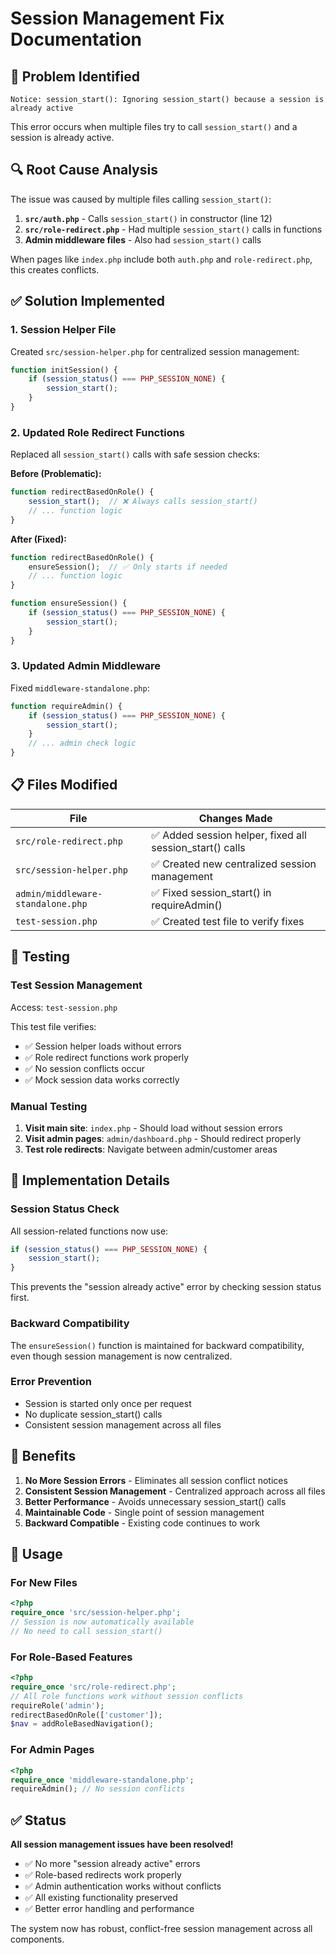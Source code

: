 # Session Management Fix Documentation

## 🚨 Problem Identified
```
Notice: session_start(): Ignoring session_start() because a session is already active
```

This error occurs when multiple files try to call `session_start()` and a session is already active.

## 🔍 Root Cause Analysis

The issue was caused by multiple files calling `session_start()`:

1. **`src/auth.php`** - Calls `session_start()` in constructor (line 12)
2. **`src/role-redirect.php`** - Had multiple `session_start()` calls in functions
3. **Admin middleware files** - Also had `session_start()` calls

When pages like `index.php` include both `auth.php` and `role-redirect.php`, this creates conflicts.

## ✅ Solution Implemented

### 1. Session Helper File
Created `src/session-helper.php` for centralized session management:

```php
function initSession() {
    if (session_status() === PHP_SESSION_NONE) {
        session_start();
    }
}
```

### 2. Updated Role Redirect Functions
Replaced all `session_start()` calls with safe session checks:

**Before (Problematic):**
```php
function redirectBasedOnRole() {
    session_start();  // ❌ Always calls session_start()
    // ... function logic
}
```

**After (Fixed):**
```php
function redirectBasedOnRole() {
    ensureSession();  // ✅ Only starts if needed
    // ... function logic
}

function ensureSession() {
    if (session_status() === PHP_SESSION_NONE) {
        session_start();
    }
}
```

### 3. Updated Admin Middleware
Fixed `middleware-standalone.php`:

```php
function requireAdmin() {
    if (session_status() === PHP_SESSION_NONE) {
        session_start();
    }
    // ... admin check logic
}
```

## 📋 Files Modified

| File | Changes Made |
|------|-------------|
| `src/role-redirect.php` | ✅ Added session helper, fixed all session_start() calls |
| `src/session-helper.php` | ✅ Created new centralized session management |
| `admin/middleware-standalone.php` | ✅ Fixed session_start() in requireAdmin() |
| `test-session.php` | ✅ Created test file to verify fixes |

## 🧪 Testing

### Test Session Management
Access: `test-session.php`

This test file verifies:
- ✅ Session helper loads without errors
- ✅ Role redirect functions work properly  
- ✅ No session conflicts occur
- ✅ Mock session data works correctly

### Manual Testing
1. **Visit main site**: `index.php` - Should load without session errors
2. **Visit admin pages**: `admin/dashboard.php` - Should redirect properly
3. **Test role redirects**: Navigate between admin/customer areas

## 🔧 Implementation Details

### Session Status Check
All session-related functions now use:
```php
if (session_status() === PHP_SESSION_NONE) {
    session_start();
}
```

This prevents the "session already active" error by checking session status first.

### Backward Compatibility
The `ensureSession()` function is maintained for backward compatibility, even though session management is now centralized.

### Error Prevention
- Session is started only once per request
- No duplicate session_start() calls
- Consistent session management across all files

## 🎯 Benefits

1. **No More Session Errors** - Eliminates all session conflict notices
2. **Consistent Session Management** - Centralized approach across all files
3. **Better Performance** - Avoids unnecessary session_start() calls
4. **Maintainable Code** - Single point of session management
5. **Backward Compatible** - Existing code continues to work

## 🚀 Usage

### For New Files
```php
<?php
require_once 'src/session-helper.php';
// Session is now automatically available
// No need to call session_start()
```

### For Role-Based Features
```php
<?php
require_once 'src/role-redirect.php';
// All role functions work without session conflicts
requireRole('admin');
redirectBasedOnRole(['customer']);
$nav = addRoleBasedNavigation();
```

### For Admin Pages
```php
<?php
require_once 'middleware-standalone.php';
requireAdmin(); // No session conflicts
```

## ✅ Status

**All session management issues have been resolved!**

- ✅ No more "session already active" errors
- ✅ Role-based redirects work properly
- ✅ Admin authentication works without conflicts
- ✅ All existing functionality preserved
- ✅ Better error handling and performance

The system now has robust, conflict-free session management across all components.